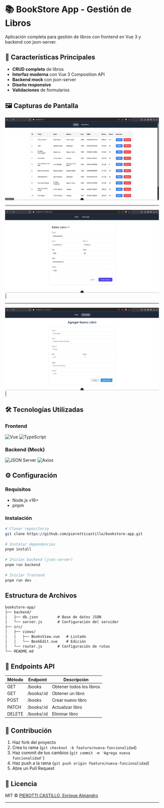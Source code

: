 # 📚 BookStore App - Gestión de Libros

Aplicación completa para gestión de libros con frontend en Vue 3 y backend con json-server.

## 🚀 Características Principales

- **CRUD completo** de libros
- **Interfaz moderna** con Vue 3 Composition API
- **Backend mock** con json-server
- **Diseño responsive**
- **Validaciones** de formularios

## 🖼️ Capturas de Pantalla

![List books View](screenshots/listbooks.png)

---
![Edit books View](screenshots/editbooks.png) |

---
![New books View](screenshots/newbooks.png) |

## 🛠️ Tecnologías Utilizadas

### Frontend

![Vue](https://img.shields.io/badge/Vue.js-35495E?style=for-the-badge&logo=vuedotjs&logoColor=4FC08D)
![TypeScript](https://img.shields.io/badge/TypeScript-007ACC?style=for-the-badge&logo=typescript&logoColor=white)

### Backend (Mock)

![JSON Server](https://img.shields.io/badge/JSON_Server-000000?style=for-the-badge&logo=json&logoColor=white)
![Axios](https://img.shields.io/badge/Axios-5A29E4?style=for-the-badge&logo=axios&logoColor=white)

## ⚙️ Configuración

### Requisitos

- Node.js v16+
- pnpm

### Instalación

```bash
# Clonar repositorio
git clone https://github.com/pierotticastillo/bookstore-app.git

# Instalar dependencias
pnpm install

# Iniciar backend (json-server)
pnpm run backend

# Iniciar frontend
pnpm run dev
```

## Estructura de Archivos

```
bookstore-app/
├── backend/
│   ├── db.json         # Base de datos JSON
│   └── server.js       # Configuración del servidor
├── src/
│   ├── views/
│   │   ├── BooksView.vue   # Listado
│   │   └── BookEdit.vue    # Edición
│   └── router.js       # Configuración de rutas
└── README.md
```

## 📝 Endpoints API

| Método | Endpoint   | Descripción              |
| ------ | ---------- | ------------------------ |
| GET    | /books     | Obtener todos los libros |
| GET    | /books/:id | Obtener un libro         |
| POST   | /books     | Crear nuevo libro        |
| PATCH  | /books/:id | Actualizar libro         |
| DELETE | /books/:id | Eliminar libro           |

## 🌟 Contribución

1. Haz fork del proyecto
2. Crea tu rama (`git checkout -b feature/nueva-funcionalidad`)
3. Haz commit de tus cambios (`git commit -m 'Agrega nueva funcionalidad'`)
4. Haz push a la rama (`git push origin feature/nueva-funcionalidad`)
5. Abre un Pull Request

## 📄 Licencia

MIT © [PIEROTTI CASTILLO, Enrique Alejandro](https://github.com/pierotticastillo)

---
